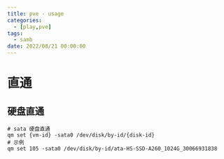 ```yaml
---
title: pve - usage
categories: 
  - [play,pve]
tags:
  - samb
date: 2022/08/21 00:00:00
---
```


# 直通

## 硬盘直通

```shell
# sata 硬盘直通
qm set {vm-id} -sata0 /dev/disk/by-id/{disk-id}
# 示例
qm set 105 -sata0 /dev/disk/by-id/ata-HS-SSD-A260_1024G_30066931838
```


